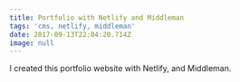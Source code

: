 ```yaml
---
title: Portfolio with Netlify and Middleman
tags: 'cms, netlify, middleman'
date: 2017-09-13T22:04:20.714Z
image: null
---
```

I created this portfolio website with Netlify, and Middleman.
